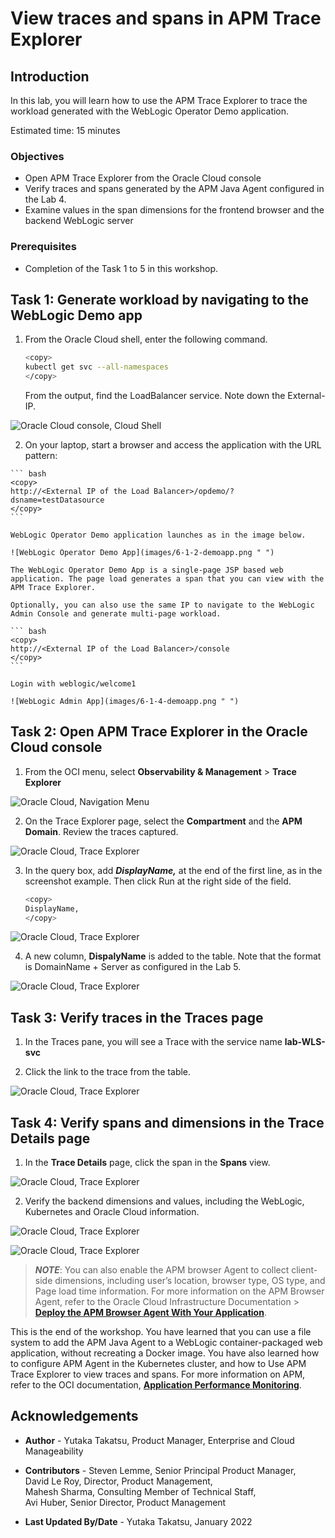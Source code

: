 # View traces and spans in APM Trace Explorer

## Introduction

In this lab, you will learn how to use the APM Trace Explorer to trace the workload generated with the WebLogic Operator Demo application.

Estimated time: 15 minutes

### Objectives

* Open APM Trace Explorer from the Oracle Cloud console
*	Verify traces and spans generated by the APM Java Agent configured in the Lab 4.
*	Examine values in the span dimensions for the frontend browser and the backend WebLogic server

### Prerequisites

* Completion of the Task 1 to 5 in this workshop.

## Task 1: Generate workload by navigating to the WebLogic Demo app

1.	From the Oracle Cloud shell, enter the following command.

    ``` bash
    <copy>
    kubectl get svc --all-namespaces
    </copy>
    ```

    From the output, find the LoadBalancer service. Note down the External-IP.

   ![Oracle Cloud console, Cloud Shell](images/6-1-1-cloudshell.png " ")

   2.	On your laptop, start a browser and access the application with the URL pattern:

    ``` bash
    <copy>
    http://<External IP of the Load Balancer>/opdemo/?dsname=testDatasource
    </copy>
    ```

    WebLogic Operator Demo application launches as in the image below.

    ![WebLogic Operator Demo App](images/6-1-2-demoapp.png " ")

    The WebLogic Operator Demo App is a single-page JSP based web application. The page load generates a span that you can view with the APM Trace Explorer.

    Optionally, you can also use the same IP to navigate to the WebLogic Admin Console and generate multi-page workload.

    ``` bash
    <copy>
    http://<External IP of the Load Balancer>/console
    </copy>
    ```

    Login with weblogic/welcome1

    ![WebLogic Admin App](images/6-1-4-demoapp.png " ")

## Task 2: Open APM Trace Explorer in the Oracle Cloud console

1.	From the OCI menu, select **Observability & Management** > **Trace Explorer**

   ![Oracle Cloud, Navigation Menu](images/6-2-1-menu.png " ")

2.	On the Trace Explorer page, select the **Compartment** and the **APM Domain**. Review the traces captured.

   ![Oracle Cloud, Trace Explorer](images/6-2-2-traceexplorer.png " ")

3.	In the query box, add ***DisplayName,*** at the end of the first line, as in the screenshot example. Then click Run at the right side of the field.

    ``` bash
    <copy>
    DisplayName,
    </copy>
    ```

   ![Oracle Cloud, Trace Explorer](images/6-2-3-traceexplorer.png " ")

4.	A new column, **DispalyName** is added to the table. Note that the format is DomainName + Server as configured in the Lab 5.

   ![Oracle Cloud, Trace Explorer](images/6-2-4-traceexplorer.png " ")

## Task 3: Verify traces in the Traces page

1.	In the Traces pane, you will see a Trace with the service name **lab-WLS-svc**

2.	Click the link to the trace from the table.

   ![Oracle Cloud, Trace Explorer](images/6-3-1-traceexplorer.png " ")

## Task 4: Verify spans and dimensions in the Trace Details page

1.	In the **Trace Details** page, click the span in the **Spans** view.

   ![Oracle Cloud, Trace Explorer](images/6-4-1-traceexplorer.png " ")

2.	Verify the backend dimensions and values, including the WebLogic, Kubernetes and Oracle Cloud information.

   ![Oracle Cloud, Trace Explorer](images/6-4-2-traceexplorer.png " ")

   ![Oracle Cloud, Trace Explorer](images/6-4-3-traceexplorer.png " ")

  >***NOTE***: You can also enable the APM browser Agent to collect client-side dimensions, including  user’s location, browser type, OS type, and Page load time information. For more information on the APM Browser Agent, refer to the Oracle Cloud Infrastructure Documentation > **[Deploy the APM Browser Agent With Your Application](https://docs.oracle.com/en-us/iaas/application-performance-monitoring/doc/deploy-browser-agent-your-application.html)**.

This is the end of the workshop. You have learned that you can use a file system to add the APM Java Agent to a WebLogic container-packaged web application, without recreating a Docker image. You have also learned how to configure APM Agent in the Kubernetes cluster, and how to Use APM Trace Explorer to view traces and spans. For more information on APM, refer to the OCI documentation, **[Application Performance Monitoring](https://docs.oracle.com/en-us/iaas/application-performance-monitoring/index.html)**.

## Acknowledgements

* **Author** - Yutaka Takatsu, Product Manager, Enterprise and Cloud Manageability
- **Contributors** - Steven Lemme, Senior Principal Product Manager,<br>
David Le Roy, Director, Product Management,<br>
Mahesh Sharma, Consulting Member of Technical Staff,<br>
Avi Huber, Senior Director, Product Management
* **Last Updated By/Date** - Yutaka Takatsu, January 2022
